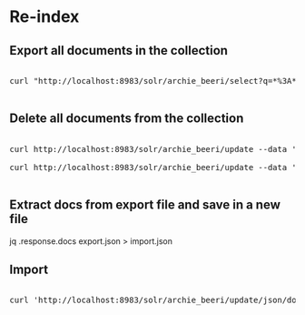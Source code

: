 # Re-index

## Export all documents in the collection

<pre>

curl "http://localhost:8983/solr/archie_beeri/select?q=*%3A*&wt=json&rows=999999&fl=id,dcTitle,dcDate,dcCreator,dcDescription,dcSubject,dcFormat,dcType,dcIsPartOf,dcAccessRights,importTime,fileDigest,storageLocation,sortCode,content" > export.json

</pre>

## Delete all documents from the collection

<pre>

curl http://localhost:8983/solr/archie_beeri/update --data '<delete><query>*:*</query></delete>' -H 'Content-type:text/xml; charset=utf-8'

curl http://localhost:8983/solr/archie_beeri/update --data '<commit/>' -H 'Content-type:text/xml; charset=utf-8'

</pre>

## Extract docs from export file and save in a new file

jq .response.docs export.json > import.json

## Import

<pre>

curl 'http://localhost:8983/solr/archie_beeri/update/json/docs' -H 'Content-type:application/json' -d @import.json

</pre>